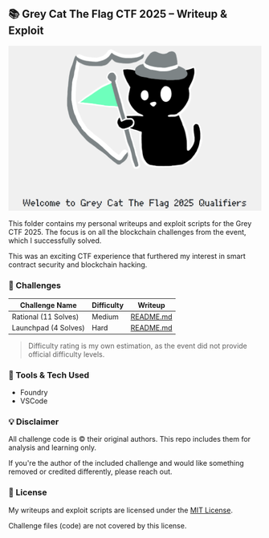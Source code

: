 ## 📚 Grey Cat The Flag CTF 2025 – Writeup & Exploit

![image](img/GreyCatTheFlag.png)

This folder contains my personal writeups and exploit scripts for the Grey CTF 2025. The focus is on all the blockchain challenges from the event, which I successfully solved.

This was an exciting CTF experience that furthered my interest in smart contract security and blockchain hacking.

### 🧩 Challenges

| Challenge Name           | Difficulty | Writeup |
|--------------------------|------------|---------|
| Rational (11 Solves)      | Medium  | [README.md](./rational/README.md) |
| Launchpad (4 Solves)      | Hard  | [README.md](./launchpad/README.md) |

> Difficulty rating is my own estimation, as the event did not provide official difficulty levels.

### 🧰 Tools & Tech Used

- Foundry
- VSCode

### 💡 Disclaimer

All challenge code is © their original authors. This repo includes them for analysis and learning only.

If you're the author of the included challenge and would like something removed or credited differently, please reach out.

### 🔐 License

My writeups and exploit scripts are licensed under the [MIT License](../LICENSE).  

Challenge files (code) are not covered by this license.
